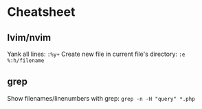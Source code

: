 # Cheatsheet

## lvim/nvim

Yank all lines: `:%y+`
Create new file in current file's directory: `:e %:h/filename`

## grep

Show filenames/linenumbers with grep: `grep -n -H "query" *.php`

